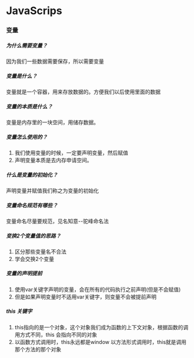 # JavaScrips

### 变量

##### 为什么需要变量？

因为我们一些数据需要保存，所以需要变量

##### 变量是什么？

变量就是一个容器，用来存放数据的。方便我们以后使用里面的数据

##### 变量的本质是什么？

变量是内存里的一块空间，用储存数据。

##### 变量怎么使用的？

1. 我们使用变量的时候，一定要声明变量，然后赋值
2. 声明变量本质是去内存申请空间。

##### 什么是变量的初始化？

声明变量并赋值我们称之为变量的初始化

##### 变量命名规范有哪些？

变量命名尽量要规范，见名知意--驼峰命名法

##### 变换2个变量值的思路？

1. 区分那些变量名不合法
2. 学会交换2个变量

##### 变量的声明提前

1. 使用var关键字声明的变量，会在所有的代码执行之前声明(但是不会赋值)
2. 但是如果声明变量时不适用var关键字，则变量不会被提前声明

##### this 关键字

1. this指向的是一个对象，这个对象我们成为函数的上下文对象，根据函数的调用方式不同，this 会指向不同的对象
2.  以函数方式调用时，this永远都是window    以方法形式调用时，this就是调用那个方法的那个对象